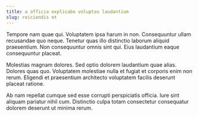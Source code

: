 ```yaml
---
title: a officia explicabo voluptas laudantium
slug: reiciendis et
---
```


Tempore nam quae qui. Voluptatem ipsa harum in non. Consequuntur ullam recusandae quo neque. Tenetur quas illo distinctio laborum aliquid praesentium. Non consequuntur omnis sint qui. Eius laudantium eaque consequuntur placeat.

Molestias magnam dolores. Sed optio dolorem laudantium quae alias. Dolores quas quo. Voluptatem molestiae nulla et fugiat et corporis enim non rerum. Eligendi et praesentium architecto voluptatem facilis deserunt placeat ratione.

Ab nam repellat cumque sed esse corrupti perspiciatis officia. Iure sint aliquam pariatur nihil cum. Distinctio culpa totam consectetur consequatur dolorem deserunt ut minima rerum.
